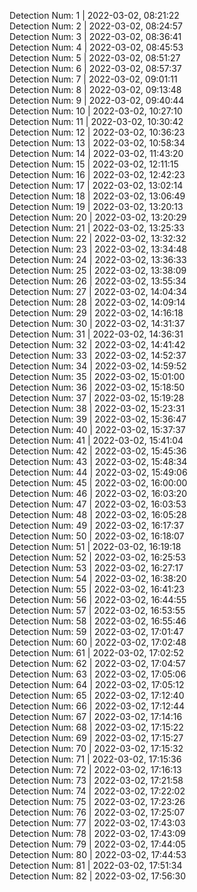
Detection Num: 1 |  2022-03-02, 08:21:22<br />Detection Num: 2 |  2022-03-02, 08:24:57<br />Detection Num: 3 |  2022-03-02, 08:36:41<br />Detection Num: 4 |  2022-03-02, 08:45:53<br />Detection Num: 5 |  2022-03-02, 08:51:27<br />Detection Num: 6 |  2022-03-02, 08:57:37<br />Detection Num: 7 |  2022-03-02, 09:01:11<br />Detection Num: 8 |  2022-03-02, 09:13:48<br />Detection Num: 9 |  2022-03-02, 09:40:44<br />Detection Num: 10 |  2022-03-02, 10:27:10<br />Detection Num: 11 |  2022-03-02, 10:30:42<br />Detection Num: 12 |  2022-03-02, 10:36:23<br />Detection Num: 13 |  2022-03-02, 10:58:34<br />Detection Num: 14 |  2022-03-02, 11:43:20<br />Detection Num: 15 |  2022-03-02, 12:11:15<br />Detection Num: 16 |  2022-03-02, 12:42:23<br />Detection Num: 17 |  2022-03-02, 13:02:14<br />Detection Num: 18 |  2022-03-02, 13:06:49<br />Detection Num: 19 |  2022-03-02, 13:20:13<br />Detection Num: 20 |  2022-03-02, 13:20:29<br />Detection Num: 21 |  2022-03-02, 13:25:33<br />Detection Num: 22 |  2022-03-02, 13:32:32<br />Detection Num: 23 |  2022-03-02, 13:34:48<br />Detection Num: 24 |  2022-03-02, 13:36:33<br />Detection Num: 25 |  2022-03-02, 13:38:09<br />Detection Num: 26 |  2022-03-02, 13:55:34<br />Detection Num: 27 |  2022-03-02, 14:04:34<br />Detection Num: 28 |  2022-03-02, 14:09:14<br />Detection Num: 29 |  2022-03-02, 14:16:18<br />Detection Num: 30 |  2022-03-02, 14:31:37<br />Detection Num: 31 |  2022-03-02, 14:36:31<br />Detection Num: 32 |  2022-03-02, 14:41:42<br />Detection Num: 33 |  2022-03-02, 14:52:37<br />Detection Num: 34 |  2022-03-02, 14:59:52<br />Detection Num: 35 |  2022-03-02, 15:01:00<br />Detection Num: 36 |  2022-03-02, 15:18:50<br />Detection Num: 37 |  2022-03-02, 15:19:28<br />Detection Num: 38 |  2022-03-02, 15:23:31<br />Detection Num: 39 |  2022-03-02, 15:36:47<br />Detection Num: 40 |  2022-03-02, 15:37:37<br />Detection Num: 41 |  2022-03-02, 15:41:04<br />Detection Num: 42 |  2022-03-02, 15:45:36<br />Detection Num: 43 |  2022-03-02, 15:48:34<br />Detection Num: 44 |  2022-03-02, 15:49:06<br />Detection Num: 45 |  2022-03-02, 16:00:00<br />Detection Num: 46 |  2022-03-02, 16:03:20<br />Detection Num: 47 |  2022-03-02, 16:03:53<br />Detection Num: 48 |  2022-03-02, 16:05:28<br />Detection Num: 49 |  2022-03-02, 16:17:37<br />Detection Num: 50 |  2022-03-02, 16:18:07<br />Detection Num: 51 |  2022-03-02, 16:19:18<br />Detection Num: 52 |  2022-03-02, 16:25:53<br />Detection Num: 53 |  2022-03-02, 16:27:17<br />Detection Num: 54 |  2022-03-02, 16:38:20<br />Detection Num: 55 |  2022-03-02, 16:41:23<br />Detection Num: 56 |  2022-03-02, 16:44:55<br />Detection Num: 57 |  2022-03-02, 16:53:55<br />Detection Num: 58 |  2022-03-02, 16:55:46<br />Detection Num: 59 |  2022-03-02, 17:01:47<br />Detection Num: 60 |  2022-03-02, 17:02:48<br />Detection Num: 61 |  2022-03-02, 17:02:52<br />Detection Num: 62 |  2022-03-02, 17:04:57<br />Detection Num: 63 |  2022-03-02, 17:05:06<br />Detection Num: 64 |  2022-03-02, 17:05:12<br />Detection Num: 65 |  2022-03-02, 17:12:40<br />Detection Num: 66 |  2022-03-02, 17:12:44<br />Detection Num: 67 |  2022-03-02, 17:14:16<br />Detection Num: 68 |  2022-03-02, 17:15:22<br />Detection Num: 69 |  2022-03-02, 17:15:27<br />Detection Num: 70 |  2022-03-02, 17:15:32<br />Detection Num: 71 |  2022-03-02, 17:15:36<br />Detection Num: 72 |  2022-03-02, 17:16:13<br />Detection Num: 73 |  2022-03-02, 17:21:58<br />Detection Num: 74 |  2022-03-02, 17:22:02<br />Detection Num: 75 |  2022-03-02, 17:23:26<br />Detection Num: 76 |  2022-03-02, 17:25:07<br />Detection Num: 77 |  2022-03-02, 17:43:03<br />Detection Num: 78 |  2022-03-02, 17:43:09<br />Detection Num: 79 |  2022-03-02, 17:44:05<br />Detection Num: 80 |  2022-03-02, 17:44:53<br />Detection Num: 81 |  2022-03-02, 17:51:34<br />Detection Num: 82 |  2022-03-02, 17:56:30<br />